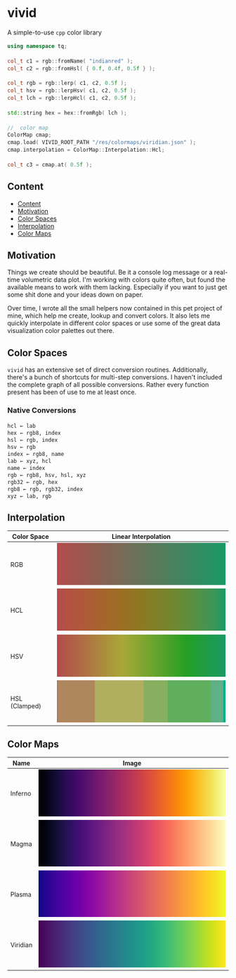 # vivid
A simple-to-use `cpp` color library

```cpp
using namespace tq;

col_t c1 = rgb::fromName( "indianred" );
col_t c2 = rgb::fromHsl( { 0.f, 0.4f, 0.5f } );

col_t rgb = rgb::lerp( c1, c2, 0.5f );
col_t hsv = rgb::lerpHsv( c1, c2, 0.5f );
col_t lch = rgb::lerpHcl( c1, c2, 0.5f );

std::string hex = hex::fromRgb( lch );

//  color map
ColorMap cmap;
cmap.load( VIVID_ROOT_PATH "/res/colormaps/viridian.json" );
cmap.interpolation = ColorMap::Interpolation::Hcl;

col_t c3 = cmap.at( 0.5f );
```

## Content

<!-- TOC depthFrom:2 depthTo:2 withLinks:1 updateOnSave:1 orderedList:0 -->

- [Content](#content)
- [Motivation](#motivation)
- [Color Spaces](#color-spaces)
- [Interpolation](#interpolation)
- [Color Maps](#color-maps)

<!-- /TOC -->

## Motivation

Things we create should be beautiful. Be it a console log message or a real-time volumetric data plot. I'm working with colors quite often, but found the available means to work with them lacking. Especially if you want to just get some shit done and your ideas down on paper.

Over time, I wrote all the small helpers now contained in this pet project of mine, which help me create, lookup and convert colors. It also lets me quickly interpolate in different color spaces or use some of the great data visualization color palettes out there.


## Color Spaces

`vivid` has an extensive set of direct conversion routines. Additionally, there's a bunch of shortcuts for multi-step conversions. I haven't included the complete graph of all possible conversions. Rather every function present has been of use to me at least once.

### Native Conversions

    hcl ← lab
    hex ← rgb8, index
    hsl ← rgb, index
    hsv ← rgb
    index ← rgb8, name
    lab ← xyz, hcl
    name ← index
    rgb ← rgb8, hsv, hsl, xyz
    rgb32 ← rgb, hex
    rgb8 ← rgb, rgb32, index
    xyz ← lab, rgb


## Interpolation

Color Space   | Linear Interpolation
--------------|-------------------------------------------------------------------
RGB           | ![lerp-rgb](docs/images/interpolations/lerpRgb.png)
HCL           | ![lerp-cielch](docs/images/interpolations/lerpHcl.png)
HSV           | ![lerp-hsv](docs/images/interpolations/lerpHsv.png)
HSL (Clamped) | ![lerp-hsl-clamped](docs/images/interpolations/lerpHslClamped.png)


## Color Maps

Name     | Image
---------|----------------------------------------------
Inferno  | ![inferno](docs/images/colormaps/inferno.png)
Magma    | ![magma](docs/images/colormaps/magma.png)
Plasma   | ![plasma](docs/images/colormaps/plasma.png)
Viridian | ![viridis](docs/images/colormaps/viridis.png)
